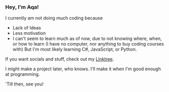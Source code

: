 ### Hey, I'm Aqa!

I currently am not doing much coding because
 * Lack of Ideas
 * Less motivation
 * I can't seem to learn much as of now, due to not knowing where, when, or how to learn (I have no computer, nor anything to buy coding courses with)
But I'm most likely learning C#, JavaScript, or Python.

If you want socials and stuff, check out my [Linktree](https://linktr.ee/aqadragon).

I might make a project later, who knows. I'll make it when I'm good enough at programming.

'Till then, see you!
